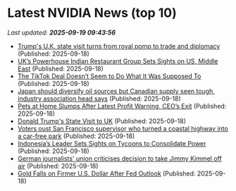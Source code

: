 # Latest NVIDIA News (top 10)
_Last updated: **2025-09-19 09:43:56**_

- [Trump's U.K. state visit turns from royal pomp to trade and diplomacy](https://www.cbsnews.com/live-updates/trump-uk-visit-melania-king-charles-keir-starmer-trade-gaza-war-ukraine/) (Published: 2025-09-18)
- [UK’s Powerhouse Indian Restaurant Group Sets Sights on US, Middle East](https://biztoc.com/x/9f8c71104f1d76b4) (Published: 2025-09-18)
- [The TikTok Deal Doesn’t Seem to Do What It Was Supposed To](https://biztoc.com/x/bfe5a2686ca70a49) (Published: 2025-09-18)
- [Japan should diversify oil sources but Canadian supply seen tough, industry association head says](https://biztoc.com/x/09430d48c41aed98) (Published: 2025-09-18)
- [Pets at Home Slumps After Latest Profit Warning, CEO’s Exit](https://biztoc.com/x/a0f43a82b0d17624) (Published: 2025-09-18)
- [Donald Trump's State Visit to UK](https://biztoc.com/x/b09eadda86ea9f11) (Published: 2025-09-18)
- [Voters oust San Francisco supervisor who turned a coastal highway into a car-free park](https://biztoc.com/x/70bf2c91198f2a83) (Published: 2025-09-18)
- [Indonesia’s Leader Sets Sights on Tycoons to Consolidate Power](https://biztoc.com/x/841425ab3c7389ca) (Published: 2025-09-18)
- [German journalists' union criticises decision to take Jimmy Kimmel off air](https://biztoc.com/x/2de2e41d4829c890) (Published: 2025-09-18)
- [Gold Falls on Firmer U.S. Dollar After Fed Outlook](https://biztoc.com/x/9410d87d1c896ad0) (Published: 2025-09-18)
